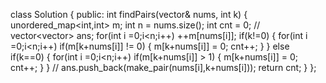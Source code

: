 class Solution {
public:
int findPairs(vector<int>& nums, int k) {
unordered_map<int,int> m;
int n = nums.size();
int cnt = 0;
// vector<vector<int>> ans;
for(int i =0;i<n;i++)
++m[nums[i]];
if(k!=0)
{
for(int i =0;i<n;i++)
if(m[k+nums[i]] != 0)
{
m[k+nums[i]] = 0;
cnt++;
}
}
else if(k==0)
{
for(int i =0;i<n;i++)
if(m[k+nums[i]] > 1)
{
m[k+nums[i]] = 0;
cnt++;
}
}
// ans.push_back(make_pair(nums[i],k+nums[i]));
return cnt;
}
};